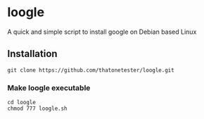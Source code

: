 # loogle
A quick and simple script to install google on Debian based Linux

## Installation
```
git clone https://github.com/thatonetester/loogle.git
```
### Make loogle executable
```
cd loogle
chmod 777 loogle.sh
```
